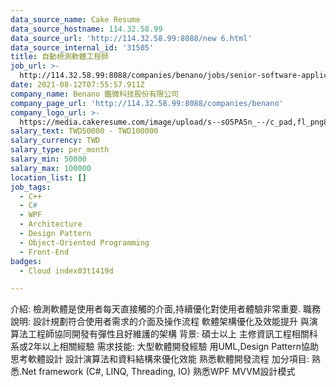 ```yaml
---
data_source_name: Cake Resume
data_source_hostname: 114.32.58.99
data_source_url: 'http://114.32.58.99:8088/new 6.html'
data_source_internal_id: '31505'
title: 自動檢測軟體工程師
job_url: >-
  http://114.32.58.99:8088/companies/benano/jobs/senior-software-application-engineer
date: 2021-08-12T07:55:57.911Z
company_name: Benano 鑑微科技股份有限公司
company_page_url: 'http://114.32.58.99:8088/companies/benano'
company_logo_url: >-
  https://media.cakeresume.com/image/upload/s--sO5PA5n_--/c_pad,fl_png8,h_200,w_200/v1628675752/zaocmsuxveyackojdm16.png
salary_text: TWD50000 - TWD100000
salary_currency: TWD
salary_type: per_month
salary_min: 50000
salary_max: 100000
location_list: []
job_tags:
  - C++
  - C#
  - WPF
  - Architecture
  - Design Pattern
  - Object-Oriented Programming
  - Front-End
badges:
  - Cloud index03t1419d

---
```


介紹: 檢測軟體是使用者每天直接觸的介面,持續優化對使用者體驗非常重要. 職務說明: 設計規劃符合使用者需求的介面及操作流程 軟體架構優化及效能提升 與演算法工程師協同開發有彈性且好維護的架構 背景: 碩士以上 主修資訊工程相關科系或2年以上相關經驗 需求技能: 大型軟體開發經驗 用UML,Design Pattern協助思考軟體設計 設計演算法和資料結構來優化效能 熟悉軟體開發流程 加分項目: 熟悉.Net framework (C#, LINQ, Threading, IO) 熟悉WPF MVVM設計模式